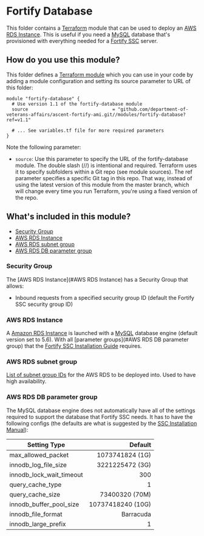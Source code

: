 # Fortify Database
This folder contains a [Terraform](https://www.terraform.io/) module that can be used to deploy an [AWS RDS Instance](https://aws.amazon.com/rds/). This is useful if you need a [MySQL](https://www.mysql.com/) database that's provisioned with everything needed for a [Fortify SSC](https://software.microfocus.com/en-us/products/software-security-assurance-sdlc/overview) server.

## How do you use this module?
This folder defines a [Terraform module](https://www.terraform.io/docs/modules/usage.html) which you can use in your code by adding a module configuration and setting its source parameter to URL of this folder:

```
module "fortify-database" {
  # Use version 1.1 of the fortify-database module
  source                               = "github.com/department-of-veterans-affairs/ascent-fortify-ami.git//modules/fortify-database?ref=v1.1"

  # ... See variables.tf file for more required parameters
}
```
Note the following parameter:
- `source`: Use this parameter to specify the URL of the fortify-database module. The double slash (//) is intentional and required. Terraform uses it to specify subfolders within a Git repo (see module sources). The ref parameter specifies a specific Git tag in this repo. That way, instead of using the latest version of this module from the master branch, which will change every time you run Terraform, you're using a fixed version of the repo.

## What's included in this module?
- [Security Group](#security-group)
- [AWS RDS Instance](#aws-rds-instance)
- [AWS RDS subnet group](#aws-rds-subnet-group)
- [AWS RDS DB parameter group](#aws-rds-db-parameter-group)

### Security Group
The [AWS RDS Instance](#AWS RDS Instance) has a Security Group that allows:
- Inbound requests from a specified security group ID (default the Fortify SSC security group ID)

### AWS RDS Instance
A [Amazon RDS Instance](https://aws.amazon.com/rds/) is launched with a [MySQL](https://www.mysql.com/) database engine (default version set to 5.6). With all [parameter groups](#AWS RDS DB parameter group) that the [Fortify SSC Installation Guide](https://community.softwaregrp.com/t5/Fortify-Software-17-20/Fortify-Static-Code-Analyzer-Installation-Guide/ta-p/1622562) requires.

### AWS RDS subnet group
[List of subnet group IDs](https://docs.aws.amazon.com/AmazonRDS/latest/UserGuide/USER_VPC.WorkingWithRDSInstanceinaVPC.html#USER_VPC.Subnets) for the AWS RDS to be deployed into. Used to have high availability.


### AWS RDS DB parameter group
The MySQL database engine does not automatically have all of the settings required to support the database that Fortify SSC needs. It has to have the following configs (the defaults are what is suggested by the [SSC Installation Manual](https://community.softwaregrp.com/t5/Fortify-Software-17-20/Fortify-Static-Code-Analyzer-Installation-Guide/ta-p/1622562)):

| Setting Type | Default |
| ------------ | ------:|
| max_allowed_packet | 1073741824  (1G)|
| innodb_log_file_size | 3221225472 (3G)|
| innodb_lock_wait_timeout | 300 |
| query_cache_type | 1 |
| query_cache_size | 73400320 (70M) |
| innodb_buffer_pool_size | 10737418240 (10G)|
| innodb_file_format | Barracuda |
| innodb_large_prefix | 1 |
